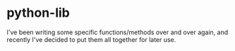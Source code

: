# python-lib

I've been writing some specific functions/methods over and over again, and recently I've decided to put them all together for later use.